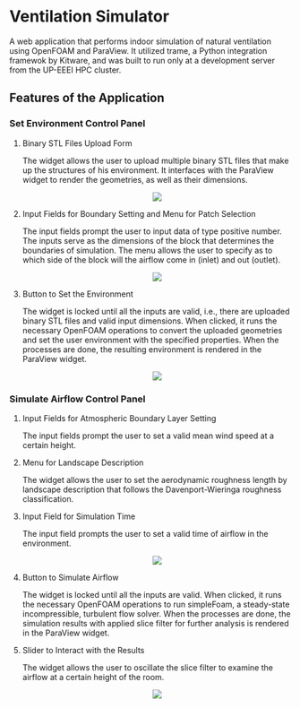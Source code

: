 # Ventilation Simulator
A web application that performs indoor simulation of natural ventilation using OpenFOAM and ParaView. It utilized trame, a Python integration framewok by Kitware, and was built to run only at a development server from the UP-EEEI HPC cluster.

## Features of the Application
### Set Environment Control Panel
1. Binary STL Files Upload Form
   
   The widget allows the user to upload multiple binary STL files that make up the structures of his environment. It interfaces with the ParaView widget to render the geometries, as well as their dimensions.

   <p align="center">
      <img src="https://github.com/jipenaflor/ventilation-simulator/assets/124503188/3ee2e5b9-39d6-48e7-b79a-a8fcb0d24458">
   </p>
   
2. Input Fields for Boundary Setting and Menu for Patch Selection
   
   The input fields prompt the user to input data of type positive number. The inputs serve as the dimensions of the block that determines the boundaries of simulation. The menu allows the user to specify as to which side of the block will the airflow come in (inlet) and out (outlet).

   <p align="center">
      <img src="https://github.com/jipenaflor/ventilation-simulator/assets/124503188/eec502a9-a70a-4be1-9124-0e0978556aed">
   </p>

4. Button to Set the Environment

   The widget is locked until all the inputs are valid, i.e., there are uploaded binary STL files and valid input dimensions. When clicked, it runs the necessary OpenFOAM operations to convert the uploaded geometries and set the user environment with the specified properties. When the processes are done, the resulting environment is rendered in the ParaView widget.

   <p align="center">
      <img src="https://github.com/jipenaflor/ventilation-simulator/assets/124503188/13d66726-514f-404d-9240-c077dc46ff11">
   </p>

### Simulate Airflow Control Panel
1. Input Fields for Atmospheric Boundary Layer Setting
  
   The input fields prompt the user to set a valid mean wind speed at a certain height.
   
2. Menu for Landscape Description
  
   The widget allows the user to set the aerodynamic roughness length by landscape description that follows the Davenport-Wieringa roughness classification.

3. Input Field for Simulation Time
   
   The input field prompts the user to set a valid time of airflow in the environment.

   <p align="center">
      <img src="https://github.com/jipenaflor/ventilation-simulator/assets/124503188/c1c497bc-7fbd-44e2-8231-146338cb3550">
   </p>
   
4. Button to Simulate Airflow
   
   The widget is locked until all the inputs are valid. When clicked, it runs the necessary OpenFOAM operations to run simpleFoam, a steady-state incompressible, turbulent flow solver. When the processes are done, the simulation results with applied slice filter for further analysis is rendered in the ParaView widget.

7. Slider to Interact with the Results
  
   The widget allows the user to oscillate the slice filter to examine the airflow at a certain height of the room.

   <p align="center">
      <img src="https://github.com/jipenaflor/ventilation-simulator/assets/124503188/d83014cc-95ba-492d-a86e-f0abf4050ab4">
   </p>

